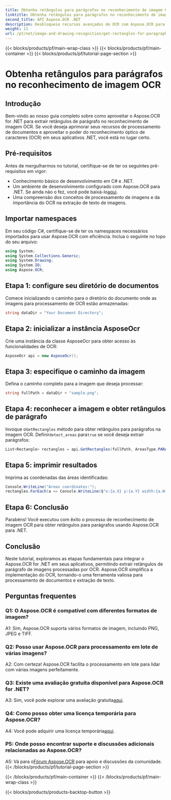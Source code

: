 ```yaml
---
title: Obtenha retângulos para parágrafos no reconhecimento de imagem OCR
linktitle: Obtenha retângulos para parágrafos no reconhecimento de imagem OCR
second_title: API Aspose.OCR .NET
description: Desbloqueie recursos avançados de OCR com Aspose.OCR para .NET. Extraia retângulos de parágrafos sem esforço.
weight: 11
url: /pt/net/image-and-drawing-recognition/get-rectangles-for-paragraphs/
---
```


{{< blocks/products/pf/main-wrap-class >}}
{{< blocks/products/pf/main-container >}}
{{< blocks/products/pf/tutorial-page-section >}}

# Obtenha retângulos para parágrafos no reconhecimento de imagem OCR

## Introdução

Bem-vindo ao nosso guia completo sobre como aproveitar o Aspose.OCR for .NET para extrair retângulos de parágrafo no reconhecimento de imagem OCR. Se você deseja aprimorar seus recursos de processamento de documentos e aproveitar o poder do reconhecimento óptico de caracteres (OCR) em seus aplicativos .NET, você está no lugar certo.

## Pré-requisitos

Antes de mergulharmos no tutorial, certifique-se de ter os seguintes pré-requisitos em vigor:

- Conhecimento básico de desenvolvimento em C# e .NET.
-  Um ambiente de desenvolvimento configurado com Aspose.OCR para .NET. Se ainda não o fez, você pode baixá-lo[aqui](https://releases.aspose.com/ocr/net/).
- Uma compreensão dos conceitos de processamento de imagens e da importância do OCR na extração de texto de imagens.

## Importar namespaces

Em seu código C#, certifique-se de ter os namespaces necessários importados para usar Aspose.OCR com eficiência. Inclua o seguinte no topo do seu arquivo:

```csharp
using System;
using System.Collections.Generic;
using System.Drawing;
using System.IO;
using Aspose.OCR;
```

## Etapa 1: configure seu diretório de documentos

Comece inicializando o caminho para o diretório do documento onde as imagens para processamento de OCR estão armazenadas:

```csharp
string dataDir = "Your Document Directory";
```

## Etapa 2: inicializar a instância AsposeOcr

Crie uma instância da classe AsposeOcr para obter acesso às funcionalidades de OCR:

```csharp
AsposeOcr api = new AsposeOcr();
```

## Etapa 3: especifique o caminho da imagem

Defina o caminho completo para a imagem que deseja processar:

```csharp
string fullPath = dataDir + "sample.png";
```

## Etapa 4: reconhecer a imagem e obter retângulos de parágrafo

 Invoque o`GetRectangles` método para obter retângulos para parágrafos na imagem OCR. Definir`detect_areas` para`true` se você deseja extrair parágrafos:

```csharp
List<Rectangle> rectangles = api.GetRectangles(fullPath, AreasType.PARAGRAPHS, true);
```

## Etapa 5: imprimir resultados

Imprima as coordenadas das áreas identificadas:

```csharp
Console.WriteLine("Areas coordinates:");
rectangles.ForEach(a => Console.WriteLine($"x:{a.X} y:{a.Y} width:{a.Width} height:{a.Height}"));
```

## Etapa 6: Conclusão

Parabéns! Você executou com êxito o processo de reconhecimento de imagem OCR para obter retângulos para parágrafos usando Aspose.OCR para .NET.

## Conclusão

Neste tutorial, exploramos as etapas fundamentais para integrar o Aspose.OCR for .NET em seus aplicativos, permitindo extrair retângulos de parágrafo de imagens processadas por OCR. Aspose.OCR simplifica a implementação do OCR, tornando-o uma ferramenta valiosa para processamento de documentos e extração de texto.

## Perguntas frequentes

### Q1: O Aspose.OCR é compatível com diferentes formatos de imagem?

A1: Sim, Aspose.OCR suporta vários formatos de imagem, incluindo PNG, JPEG e TIFF.

### Q2: Posso usar Aspose.OCR para processamento em lote de várias imagens?

A2: Com certeza! Aspose.OCR facilita o processamento em lote para lidar com várias imagens perfeitamente.

### Q3: Existe uma avaliação gratuita disponível para Aspose.OCR for .NET?

 A3: Sim, você pode explorar uma avaliação gratuita[aqui](https://releases.aspose.com/).

### Q4: Como posso obter uma licença temporária para Aspose.OCR?

 A4: Você pode adquirir uma licença temporária[aqui](https://purchase.aspose.com/temporary-license/).

### P5: Onde posso encontrar suporte e discussões adicionais relacionadas ao Aspose.OCR?

 A5: Vá para o[Fórum Aspose.OCR](https://forum.aspose.com/c/ocr/16) para apoio e discussões da comunidade.
{{< /blocks/products/pf/tutorial-page-section >}}

{{< /blocks/products/pf/main-container >}}
{{< /blocks/products/pf/main-wrap-class >}}

{{< blocks/products/products-backtop-button >}}
